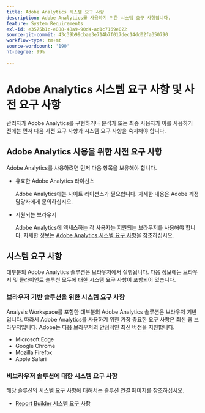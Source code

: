```yaml
---
title: Adobe Analytics 시스템 요구 사항
description: Adobe Analytics를 사용하기 위한 시스템 요구 사항입니다.
feature: System Requirements
exl-id: e3575b1c-e088-48a9-90d4-ad1c7169e022
source-git-commit: 43c39b99cbae3e714b7f017dec14dd02fa350790
workflow-type: tm+mt
source-wordcount: '190'
ht-degree: 99%

---
```


# Adobe Analytics 시스템 요구 사항 및 사전 요구 사항

관리자가 Adobe Analytics를 구현하거나 분석가 또는 최종 사용자가 이를 사용하기 전에는 먼저 다음 사전 요구 사항과 시스템 요구 사항을 숙지해야 합니다.

## Adobe Analytics 사용을 위한 사전 요구 사항

Adobe Analytics를 사용하려면 먼저 다음 항목을 보유해야 합니다.

* 유효한 Adobe Analytics 라이선스

  Adobe Analytics에는 사이트 라이선스가 필요합니다. 자세한 내용은 Adobe 계정 담당자에게 문의하십시오.

* 지원되는 브라우저

  Adobe Analytics에 액세스하는 각 사용자는 지원되는 브라우저를 사용해야 합니다. 자세한 정보는 [Adobe Analytics 시스템 요구 사항](https://experienceleague.adobe.com/docs/analytics/analyze/admin-overview/sys-reqs.html)을 참조하십시오.

## 시스템 요구 사항

대부분의 Adobe Analytics 솔루션은 브라우저에서 실행됩니다. 다음 정보에는 브라우저 및 클라이언트 솔루션 모두에 대한 시스템 요구 사항이 포함되어 있습니다.

### 브라우저 기반 솔루션을 위한 시스템 요구 사항

Analysis Workspace를 포함한 대부분의 Adobe Analytics 솔루션은 브라우저 기반입니다. 따라서 Adobe Analytics를 사용하기 위한 가장 중요한 요구 사항은 최신 웹 브라우저입니다. Adobe는 다음 브라우저의 안정적인 최신 버전을 지원합니다.

* Microsoft Edge
* Google Chrome
* Mozilla Firefox
* Apple Safari

### 비브라우저 솔루션에 대한 시스템 요구 사항

해당 솔루션의 시스템 요구 사항에 대해서는 솔루션 연결 페이지를 참조하십시오.

* [Report Builder 시스템 요구 사항](/help/analyze/report-builder/setup/system-requirements.md)


